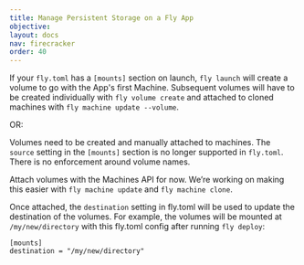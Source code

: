 ```yaml
---
title: Manage Persistent Storage on a Fly App
objective: 
layout: docs
nav: firecracker
order: 40
---
```


If your `fly.toml` has a `[mounts]` section on launch, `fly launch` will create a volume to go with the App's first Machine. Subsequent volumes will have to be created individually with `fly volume create` and attached to cloned machines with `fly machine update --volume`.


OR:

Volumes need to be created and manually attached to machines. The `source` setting in the `[mounts]` section is no longer supported in `fly.toml`. There is no enforcement around volume names.

Attach volumes with the Machines API for now. We’re working on making this easier with `fly machine update` and `fly machine clone`.

Once attached, the `destination` setting in fly.toml will be used to update the destination of the volumes. For example, the volumes will be mounted at `/my/new/directory` with this fly.toml config after running `fly deploy`:

```
[mounts]
destination = "/my/new/directory"
```
